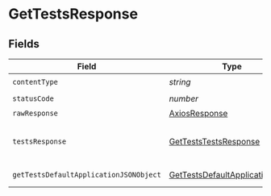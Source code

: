 # GetTestsResponse


## Fields

| Field                                                                                       | Type                                                                                        | Required                                                                                    | Description                                                                                 |
| ------------------------------------------------------------------------------------------- | ------------------------------------------------------------------------------------------- | ------------------------------------------------------------------------------------------- | ------------------------------------------------------------------------------------------- |
| `contentType`                                                                               | *string*                                                                                    | :heavy_check_mark:                                                                          | N/A                                                                                         |
| `statusCode`                                                                                | *number*                                                                                    | :heavy_check_mark:                                                                          | N/A                                                                                         |
| `rawResponse`                                                                               | [AxiosResponse](https://axios-http.com/docs/res_schema)                                     | :heavy_minus_sign:                                                                          | N/A                                                                                         |
| `testsResponse`                                                                             | [GetTestsTestsResponse](../../models/operations/getteststestsresponse.md)                   | :heavy_minus_sign:                                                                          | A paginated list of test results.                                                           |
| `getTestsDefaultApplicationJSONObject`                                                      | [GetTestsDefaultApplicationJSON](../../models/operations/gettestsdefaultapplicationjson.md) | :heavy_minus_sign:                                                                          | Error response.                                                                             |